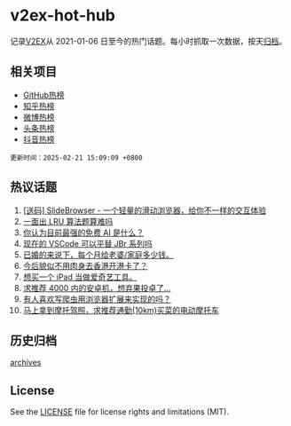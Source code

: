 # v2ex-hot-hub

 记录[V2EX](https://www.v2ex.com/)从 2021-01-06 日至今的热门话题。每小时抓取一次数据，按天[归档](archives)。
 
 ## 相关项目

- [GitHub热榜](https://github.com/snaildev/github-hot-hub)
- [知乎热榜](https://github.com/snaildev/zhihu-hot-hub)
- [微博热榜](https://github.com/snaildev/weibo-hot-hub)
- [头条热榜](https://github.com/snaildev/toutiao-hot-hub)
- [抖音热榜](https://github.com/snaildev/douyin-hot-hub)


 `更新时间：2025-02-21 15:09:09 +0800`

## 热议话题

1. [[送码] SlideBrowser - 一个轻量的滑动浏览器，给你不一样的交互体验](https://www.v2ex.com/t/1113107)
1. [一面出 LRU 算法题算难吗](https://www.v2ex.com/t/1113104)
1. [你认为目前最强的免费 AI 是什么？](https://www.v2ex.com/t/1113051)
1. [现在的 VSCode 可以平替 JBr 系列吗](https://www.v2ex.com/t/1113020)
1. [已婚的来说下，每个月给老婆/家庭多少钱。](https://www.v2ex.com/t/1113156)
1. [今后貌似不用肉身去香港开港卡了？](https://www.v2ex.com/t/1113000)
1. [想买一个 iPad 当做爱奇艺工具。](https://www.v2ex.com/t/1113125)
1. [求推荐 4000 内的安卓机，想弃果投卓了…](https://www.v2ex.com/t/1113194)
1. [有人喜欢写爬虫用浏览器扩展来实现的吗？](https://www.v2ex.com/t/1112944)
1. [马上拿到摩托驾照，求推荐通勤(10km)买菜的电动摩托车](https://www.v2ex.com/t/1113018)

## 历史归档

[archives](archives)

## License

See the [LICENSE](LICENSE) file for license rights and limitations (MIT).
